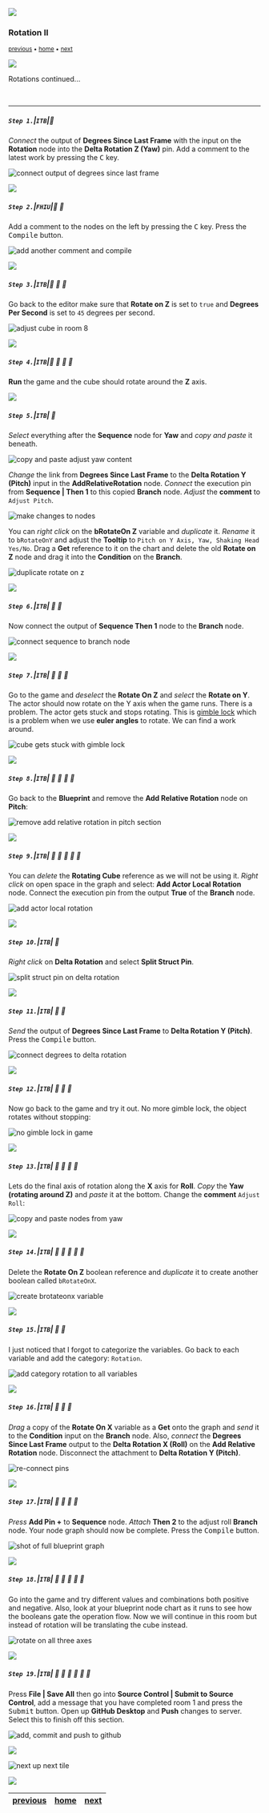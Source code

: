 ![](../images/line3.png)

### Rotation II

<sub>[previous](../rotation/README.md#user-content-rotation) • [home](../README.md#user-content-ue4-blueprints) • [next](../translation/README.md#user-content-translation)</sub>

![](../images/line3.png)

Rotations continued...

<br>

---


##### `Step 1.`\|`ITB`|:small_blue_diamond:

*Connect* the output of **Degrees Since Last Frame** with the input on the **Rotation** node into the **Delta Rotation Z (Yaw)** pin. Add a comment to the latest work by pressing the <kbd>C</kbd> key. 

![connect output of degrees since last frame](images/ConnectOuputRm8.png)

![](../images/line2.png)

##### `Step 2.`\|`FHIU`|:small_blue_diamond: :small_blue_diamond: 

Add a comment to the nodes on the left by pressing the <kbd>C</kbd> key. Press the <kbd>Compile</kbd> button.

![add another comment and compile](images/addComment.png)

![](../images/line2.png)

##### `Step 3.`\|`ITB`|:small_blue_diamond: :small_blue_diamond: :small_blue_diamond:

Go back to the editor make sure that **Rotate on Z** is set to `true` and **Degrees Per Second** is set to `45` degrees per second.

![adjust cube in room 8](images/positionObject.png)

![](../images/line2.png)

##### `Step 4.`\|`ITB`|:small_blue_diamond: :small_blue_diamond: :small_blue_diamond: :small_blue_diamond:

**Run** the game and the cube should rotate around the **Z** axis.



![](../images/line2.png)

##### `Step 5.`\|`ITB`| :small_orange_diamond:

*Select* everything after the **Sequence** node for **Yaw** and *copy and paste* it beneath.

![copy and paste adjust yaw content](images/CopyAndPasteYawRm8.jpg)

*Change* the link from **Degrees Since Last Frame** to the **Delta Rotation Y (Pitch)** input in the **AddRelativeRotation** node. *Connect* the execution pin from **Sequence | Then 1** to this copied **Branch** node. *Adjust* the **comment** to `Adjust Pitch`.

![make changes to nodes](images/AdjustPitchAlteration1Rm8.jpg)

You can *right click* on the **bRotateOn Z** variable and *duplicate* it. *Rename* it to `bRotateOnY` and adjust the **Tooltip** to `Pitch on Y Axis, Yaw, Shaking Head Yes/No`. Drag a **Get** reference to it on the chart and delete the old **Rotate on Z** node and drag it into the **Condition** on the **Branch**.

![duplicate rotate on z](images/DupeRotateOnZRm8.jpg)

![](../images/line2.png)

##### `Step 6.`\|`ITB`| :small_orange_diamond: :small_blue_diamond:

Now connect the output of **Sequence Then 1** node to the **Branch** node.

![connect sequence to branch node](images/ConnectSequence1PinRm8.jpg)

![](../images/line2.png)

##### `Step 7.`\|`ITB`| :small_orange_diamond: :small_blue_diamond: :small_blue_diamond:

Go to the game and *deselect* the **Rotate On Z** and *select* the **Rotate on Y**. The actor should now rotate on the Y axis when the game runs. There is a problem. The actor gets stuck and stops rotating. This is [gimble lock](https://en.wikipedia.org/wiki/Gimbal_lock) which is a problem when we use **euler angles** to rotate. We can find a work around.

![cube gets stuck with gimble lock](images/GimbleLock.gif)

![](../images/line2.png)

##### `Step 8.`\|`ITB`| :small_orange_diamond: :small_blue_diamond: :small_blue_diamond: :small_blue_diamond:

Go back to the **Blueprint** and remove the **Add Relative Rotation** node on **Pitch**:

![remove add relative rotation in pitch section](images/RemovePitchRotationDueToLockRm8.jpg)

![](../images/line2.png)

##### `Step 9.`\|`ITB`| :small_orange_diamond: :small_blue_diamond: :small_blue_diamond: :small_blue_diamond: :small_blue_diamond:

You can *delete* the **Rotating Cube** reference as we will not be using it. *Right click* on open space in the graph and select: **Add Actor Local Rotation** node. Connect the execution pin from the output **True** of the **Branch** node.

![add actor local rotation](images/AddActorLocalRotation.jpg)

![](../images/line2.png)

##### `Step 10.`\|`ITB`| :large_blue_diamond:

*Right click* on **Delta Rotation** and select **Split Struct Pin**.

![split struct pin on delta rotation](images/SplitSecondStructPinRm8.jpg)


![](../images/line2.png)

##### `Step 11.`\|`ITB`| :large_blue_diamond: :small_blue_diamond: 

*Send* the output of **Degrees Since Last Frame** to **Delta Rotation Y (Pitch)**. Press the <kbd>Compile</kbd> button.

![connect degrees to delta rotation](images/DegreesToPitchRm8.jpg)

![](../images/line2.png)


##### `Step 12.`\|`ITB`| :large_blue_diamond: :small_blue_diamond: :small_blue_diamond: 

Now go back to the game and try it out. No more gimble lock, the object rotates without stopping:

![no gimble lock in game](images/NoGimbleLock.gif)

![](../images/line2.png)

##### `Step 13.`\|`ITB`| :large_blue_diamond: :small_blue_diamond: :small_blue_diamond:  :small_blue_diamond: 

Lets do the final axis of rotation along the **X** axis for **Roll**. *Copy* the **Yaw (rotating around Z)** and *paste* it at the bottom. Change the **comment** `Adjust Roll`:

![copy and paste nodes from yaw](images/CopyPasteYawRm8.jpg)

![](../images/line2.png)

##### `Step 14.`\|`ITB`| :large_blue_diamond: :small_blue_diamond: :small_blue_diamond: :small_blue_diamond:  :small_blue_diamond: 

Delete the **Rotate On Z** boolean reference and *duplicate* it to create another boolean called `bRotateOnX`.

![create brotateonx variable](images/DeleteRotateOnZRm8.jpg)

![](../images/line2.png)

##### `Step 15.`\|`ITB`| :large_blue_diamond: :small_orange_diamond: 

I just noticed that I forgot to categorize the variables. Go back to each variable and add the category: `Rotation`.

![add category rotation to all variables](images/CategorizeRotationRm8.jpg)

![](../images/line2.png)

##### `Step 16.`\|`ITB`| :large_blue_diamond: :small_orange_diamond:   :small_blue_diamond: 

*Drag* a copy of the **Rotate On X** variable as a **Get** onto the graph and *send* it to the **Condition** input on the **Branch** node. Also, *connect* the **Degrees Since Last Frame** output to the **Delta Rotation X (Roll)** on the **Add Relative Rotation** node. Disconnect the attachment to **Delta Rotation Y (Pitch)**.

![re-connect pins](images/RotateOnXPinsRm8.jpg)

![](../images/line2.png)

##### `Step 17.`\|`ITB`| :large_blue_diamond: :small_orange_diamond: :small_blue_diamond: :small_blue_diamond:

*Press* **Add Pin +** to **Sequence** node. *Attach* **Then 2** to the adjust roll **Branch** node. Your node graph should now be complete.  Press the <kbd>Compile</kbd> button.

![shot of full blueprint graph](images/FinalRotationNodeGraph.jpg)

![](../images/line2.png)

##### `Step 18.`\|`ITB`| :large_blue_diamond: :small_orange_diamond: :small_blue_diamond: :small_blue_diamond: :small_blue_diamond:

Go into the game and try different values and combinations both positive and negative. Also, look at your blueprint node chart as it runs to see how the booleans gate the operation flow. Now we will continue in this room but instead of rotation will be translating the cube instead.

![rotate on all three axes](images/Rotate3Axis.gif)

![](../images/line2.png)

##### `Step 19.`\|`ITB`| :large_blue_diamond: :small_orange_diamond: :small_blue_diamond: :small_blue_diamond: :small_blue_diamond: :small_blue_diamond:

Press **File | Save All** then go into **Source Control | Submit to Source Control**, add a message that you have completed room 1 and press the <kbd>Submit</kbd> button. Open up **GitHub Desktop** and **Push** changes to server. Select this to finish off this section.

![add, commit and push to github](images/Github.jpg)

![](../images/line.png)

<!-- <img src="https://via.placeholder.com/1000x100/45D7CA/000000/?text=Next Up - Translation"> -->

![next up next tile](images/banner.png)

![](../images/line.png)

| [previous](../rotation/README.md#user-content-rotation)| [home](../README.md#user-content-ue4-blueprints) | [next](../translation/README.md#user-content-translation)|
|---|---|---|
